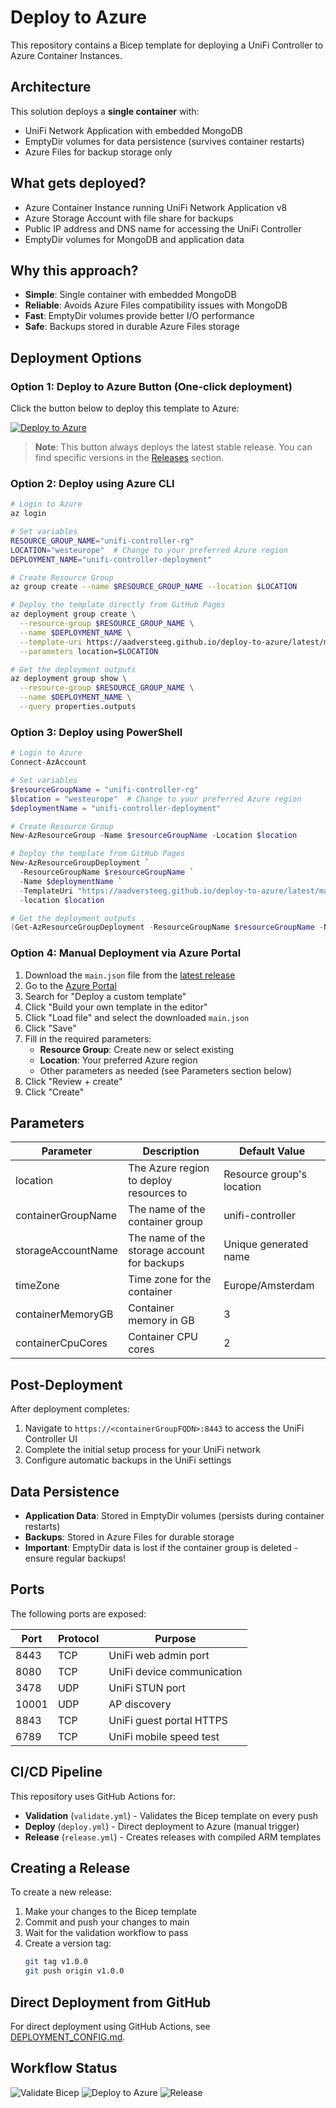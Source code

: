 # Deploy to Azure

This repository contains a Bicep template for deploying a UniFi Controller to Azure Container Instances.

## Architecture

This solution deploys a **single container** with:
- UniFi Network Application with embedded MongoDB
- EmptyDir volumes for data persistence (survives container restarts)
- Azure Files for backup storage only

## What gets deployed?

- Azure Container Instance running UniFi Network Application v8
- Azure Storage Account with file share for backups
- Public IP address and DNS name for accessing the UniFi Controller
- EmptyDir volumes for MongoDB and application data

## Why this approach?

- **Simple**: Single container with embedded MongoDB
- **Reliable**: Avoids Azure Files compatibility issues with MongoDB
- **Fast**: EmptyDir volumes provide better I/O performance
- **Safe**: Backups stored in durable Azure Files storage

## Deployment Options

### Option 1: Deploy to Azure Button (One-click deployment)

Click the button below to deploy this template to Azure:

[![Deploy to Azure](https://aka.ms/deploytoazurebutton)](https://portal.azure.com/#create/Microsoft.Template/uri/https%3A%2F%2Faadversteeg.github.io%2Fdeploy-to-azure%2Flatest%2Fmain.json)

> **Note**: This button always deploys the latest stable release. You can find specific versions in the [Releases](https://github.com/aadversteeg/deploy-to-azure/releases) section.

### Option 2: Deploy using Azure CLI

```bash
# Login to Azure
az login

# Set variables
RESOURCE_GROUP_NAME="unifi-controller-rg"
LOCATION="westeurope"  # Change to your preferred Azure region
DEPLOYMENT_NAME="unifi-controller-deployment"

# Create Resource Group
az group create --name $RESOURCE_GROUP_NAME --location $LOCATION

# Deploy the template directly from GitHub Pages
az deployment group create \
  --resource-group $RESOURCE_GROUP_NAME \
  --name $DEPLOYMENT_NAME \
  --template-uri https://aadversteeg.github.io/deploy-to-azure/latest/main.json \
  --parameters location=$LOCATION

# Get the deployment outputs
az deployment group show \
  --resource-group $RESOURCE_GROUP_NAME \
  --name $DEPLOYMENT_NAME \
  --query properties.outputs
```

### Option 3: Deploy using PowerShell

```powershell
# Login to Azure
Connect-AzAccount

# Set variables
$resourceGroupName = "unifi-controller-rg"
$location = "westeurope"  # Change to your preferred Azure region
$deploymentName = "unifi-controller-deployment"

# Create Resource Group
New-AzResourceGroup -Name $resourceGroupName -Location $location

# Deploy the template from GitHub Pages
New-AzResourceGroupDeployment `
  -ResourceGroupName $resourceGroupName `
  -Name $deploymentName `
  -TemplateUri "https://aadversteeg.github.io/deploy-to-azure/latest/main.json" `
  -location $location

# Get the deployment outputs
(Get-AzResourceGroupDeployment -ResourceGroupName $resourceGroupName -Name $deploymentName).Outputs
```

### Option 4: Manual Deployment via Azure Portal

1. Download the `main.json` file from the [latest release](https://github.com/aadversteeg/deploy-to-azure/releases/latest)
2. Go to the [Azure Portal](https://portal.azure.com)
3. Search for "Deploy a custom template"
4. Click "Build your own template in the editor"
5. Click "Load file" and select the downloaded `main.json`
6. Click "Save"
7. Fill in the required parameters:
   - **Resource Group**: Create new or select existing
   - **Location**: Your preferred Azure region
   - Other parameters as needed (see Parameters section below)
8. Click "Review + create"
9. Click "Create"

## Parameters

| Parameter | Description | Default Value |
|-----------|-------------|--------------|
| location | The Azure region to deploy resources to | Resource group's location |
| containerGroupName | The name of the container group | unifi-controller |
| storageAccountName | The name of the storage account for backups | Unique generated name |
| timeZone | Time zone for the container | Europe/Amsterdam |
| containerMemoryGB | Container memory in GB | 3 |
| containerCpuCores | Container CPU cores | 2 |

## Post-Deployment

After deployment completes:

1. Navigate to `https://<containerGroupFQDN>:8443` to access the UniFi Controller UI
2. Complete the initial setup process for your UniFi network
3. Configure automatic backups in the UniFi settings

## Data Persistence

- **Application Data**: Stored in EmptyDir volumes (persists during container restarts)
- **Backups**: Stored in Azure Files for durable storage
- **Important**: EmptyDir data is lost if the container group is deleted - ensure regular backups!

## Ports

The following ports are exposed:

| Port | Protocol | Purpose |
|------|----------|---------|
| 8443 | TCP | UniFi web admin port |
| 8080 | TCP | UniFi device communication |
| 3478 | UDP | UniFi STUN port |
| 10001 | UDP | AP discovery |
| 8843 | TCP | UniFi guest portal HTTPS |
| 6789 | TCP | UniFi mobile speed test |

## CI/CD Pipeline

This repository uses GitHub Actions for:
- **Validation** (`validate.yml`) - Validates the Bicep template on every push
- **Deploy** (`deploy.yml`) - Direct deployment to Azure (manual trigger)
- **Release** (`release.yml`) - Creates releases with compiled ARM templates

## Creating a Release

To create a new release:

1. Make your changes to the Bicep template
2. Commit and push your changes to main
3. Wait for the validation workflow to pass
4. Create a version tag:
   ```bash
   git tag v1.0.0
   git push origin v1.0.0
   ```

## Direct Deployment from GitHub

For direct deployment using GitHub Actions, see [DEPLOYMENT_CONFIG.md](DEPLOYMENT_CONFIG.md).

## Workflow Status

![Validate Bicep](https://github.com/aadversteeg/deploy-to-azure/actions/workflows/validate.yml/badge.svg)
![Deploy to Azure](https://github.com/aadversteeg/deploy-to-azure/actions/workflows/deploy.yml/badge.svg)
![Release](https://github.com/aadversteeg/deploy-to-azure/actions/workflows/release.yml/badge.svg)
